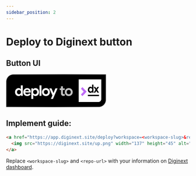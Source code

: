 ```yaml
---
sidebar_position: 2
---
```


# Deploy to Diginext button

## Button UI

![diginext-deploy-button.png](./img/diginext-deploy-button.png)

## Implement guide:

```html
<a href="https://app.diginext.site/deploy?workspace=<workspace-slug>&repo-url=<repo-url>" target="_blank" rel="nofollow">
  <img src="https://diginext.site/up.png" width="137" height="45" alt="deploy to diginext" />
</a>
```

Replace `<workspace-slug>` and `<repo-url>` with your information on [Diginext dashboard](https://apps.diginext.site).